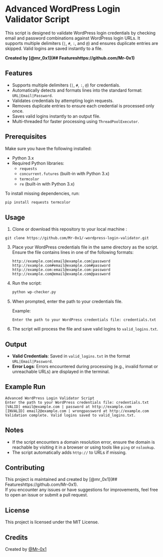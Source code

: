 
# Advanced WordPress Login Validator Script

This script is designed to validate WordPress login credentials by checking email and password combinations against WordPress login URLs. It supports multiple delimiters (`|`, `#`, `:`, and `@`) and ensures duplicate entries are skipped. Valid logins are saved instantly to a file.

**Created by [@mr_0x1](## Featureshttps://github.com/Mr-0x1)**  

## Features
- Supports multiple delimiters (`|`, `#`, `:`, `@`) for credentials.
- Automatically detects and formats lines into the standard format: `URL|Email|Password`.
- Validates credentials by attempting login requests.
- Removes duplicate entries to ensure each credential is processed only once.
- Saves valid logins instantly to an output file.
- Multi-threaded for faster processing using `ThreadPoolExecutor`.

## Prerequisites
Make sure you have the following installed:
- Python 3.x
- Required Python libraries:
  - `requests`
  - `concurrent.futures` (built-in with Python 3.x)
  - `termcolor`
  - `re` (built-in with Python 3.x)

To install missing dependencies, run:
```bash
pip install requests termcolor
```

## Usage

1. Clone or download this repository to your local machine :
  ```
git clone https://github.com/Mr-0x1/-wordpress-login-validator.git
   ```
3. Place your WordPress credentials file in the same directory as the script. Ensure the file contains lines in one of the following formats:
   ```
   http://example.com|email@example.com|password
   http://example.com#email@example.com#password
   http://example.com:email@example.com:password
   http://example.com@email@example.com@password
   ```
4. Run the script:
   ```bash
   python wp-checker.py
   ```
5. When prompted, enter the path to your credentials file.

   Example:
   ```
   Enter the path to your WordPress credentials file: credentials.txt
   ```

6. The script will process the file and save valid logins to `valid_logins.txt`.

## Output

- **Valid Credentials**: Saved in `valid_logins.txt` in the format `URL|Email|Password`.
- **Error Logs**: Errors encountered during processing (e.g., invalid format or unreachable URLs) are displayed in the terminal.

## Example Run

```plaintext
Advanced WordPress Login Validator Script
Enter the path to your WordPress credentials file: credentials.txt
[VALID] email@example.com | password at http://example.com
[INVALID] email2@example.com | wrongpassword at http://example.com
Validation complete. Valid logins saved to valid_logins.txt.
```

## Notes
- If the script encounters a domain resolution error, ensure the domain is reachable by visiting it in a browser or using tools like `ping` or `nslookup`.
- The script automatically adds `http://` to URLs if missing.

## Contributing

This project is maintained and created by [@mr_0x1](## Featureshttps://github.com/Mr-0x1).  
If you encounter any issues or have suggestions for improvements, feel free to open an issue or submit a pull request.

## License

This project is licensed under the MIT License.

## Credits

Created by [@Mr-0x1](#https://github.com/Mr-0x1)
